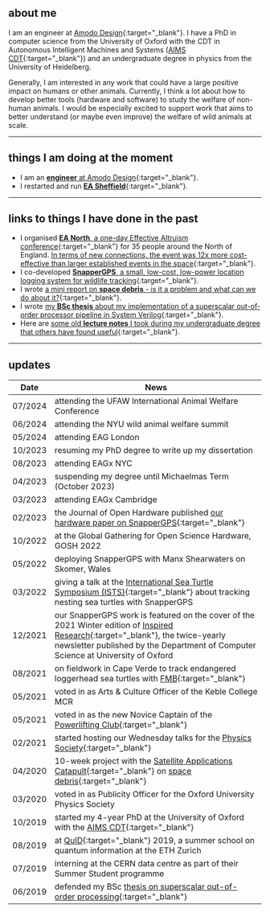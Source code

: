 ## about me

I am an engineer at [Amodo Design](https://www.amododesign.com/){:target="\_blank"}. I have a PhD in computer science from the University of Oxford with the CDT in Autonomous Intelligent Machines and Systems ([AIMS CDT](https://aims.robots.ox.ac.uk/){:target="\_blank"}) and an undergraduate degree in physics from the University of Heidelberg.

Generally, I am interested in any work that could have a large positive impact on humans or other animals. Currently, I think a lot about how to develop better tools (hardware and software) to study the welfare of non-human animals. I would be especially excited to support work that aims to better understand (or maybe even improve) the welfare of wild animals at scale.

<!-- My most recent project involved co-developing [SnapperGPS](https://twitter.com/SnapperGPS){:target="_blank"}, an open-source, low-cost, low-power GNSS location data logging system, specifically developed for tracking wild animals. My supervisor is [Prof Alex Rogers](http://www.cs.ox.ac.uk/people/alex.rogers/){:target="_blank"}. -->

<!-- I want to use my career to improve wellbeing now and in the future. I think that I can currently have the highest impact by researching potential new cause areas and effective interventions. I am also interested in developing potentially high-impact technologies (hardware and software). -->

<!-- Apart from my PhD work, I am currently trying to understand if ecosystem collapse is a neglected existential risk. We currently have no technology to replace key ecosystem services, such as providing breathable air, safe water and pollination. It seems unclear how likely catastrophic ecosystem collapse is, although accelerating biodiversity loss is an alarming indicator that this risk is increasing rapidly. <br> -->

<!-- Another recent side interest of mine is how improving supply chains (particularly through local and distributed manufacturing) can drastically reduce the costs of humanitarian aid work. <br><br> -->

---

## things I am doing at the moment

- I am an [**engineer** at Amodo Design](https://www.amododesign.com/){:target="\_blank"}.
- I restarted and run [**EA Sheffield**](https://ea-sheffield.github.io/){:target="\_blank"}.


---

## links to things I have done in the past
- I organised [**EA North**, a one-day Effective Altruism conference](https://forum.effectivealtruism.org/posts/eQcpxyLfXoA8bXY6K/ea-north-2025-retrospective){:target="\_blank"} for 35 people around the North of England. [In terms of new connections, the event was 12x more cost-effective than larger established events in the space](https://forum.effectivealtruism.org/posts/m9sTFoAsE8dSnzoBt/untitled-draft-tr7p){:target="\_blank"}.
- I co-developed [**SnapperGPS**, a small, low-cost, low-power location logging system for wildlife tracking](https://amanda-matthes.github.io/SnapperGPS.html){:target="\_blank"}.
- I wrote [a mini report on **space debris** - is it a problem and what can we do about it?](https://amanda-matthes.github.io/space_debris.html){:target="\_blank"}.
- I wrote [my **BSc thesis** about my implementation of a superscalar out-of-order processor pipeline in System Verilog](https://amanda-matthes.github.io/exploiting_instruction_level_parallelism.html){:target="\_blank"}.
- Here are [some old **lecture notes** I took during my undergraduate degree that others have found useful](https://amanda-matthes.github.io/lecture_notes.html){:target="\_blank"}.
<!-- - [my printables account where I sometimes upload **3D designs**](https://www.printables.com/@AmandaMatthes_580418){:target="\_blank"} -->

<!-- ### hardware
### software
### writing
### research
### other -->
<!-- - [a German essay I wrote in school about the idea of light as a wave in the 19th century] -->
<!-- - [my volunteering and society involvement](https://amanda-matthes.github.io/volunteering.html) -->
<!-- - [some fun 3D models]() -->

---

## updates

| Date    | News                                                                                                                                                                                                                                                                              |
| ------- | --------------------------------------------------------------------------------------------------------------------------------------------------------------------------------------------------------------------------------------------------------------------------------- |
| 07/2024 | attending the UFAW International Animal Welfare Conference                                                                                                                                                                                                                        |
| 06/2024 | attending the NYU wild animal welfare summit                                                                                                                                                                                                                                      |
| 05/2024 | attending EAG London                                                                                                                                                                                                                                                              |
| 10/2023 | resuming my PhD degree to write up my dissertation                                                                                                                                                                                                                                |
| 08/2023 | attending EAGx NYC                                                                                                                                                                                                                                                                |
| 04/2023 | suspending my degree until Michaelmas Term (October 2023)                                                                                                                                                                                                                         |
| 03/2023 | attending EAGx Cambridge                                                                                                                                                                                                                                                          |
| 02/2023 | the Journal of Open Hardware published [our hardware paper on SnapperGPS](https://openhardware.metajnl.com/articles/10.5334/joh.48){:target="\_blank"}                                                                                                                            |
| 10/2022 | at the Global Gathering for Open Science Hardware, GOSH 2022                                                                                                                                                                                                                      |
| 05/2022 | deploying SnapperGPS with Manx Shearwaters on Skomer, Wales                                                                                                                                                                                                                       |
| 03/2022 | giving a talk at the [International Sea Turtle Symposium (ISTS)](https://www.ists40perth.com.au/){:target="\_blank"} about tracking nesting sea turtles with SnapperGPS                                                                                                           |
| 12/2021 | our SnapperGPS work is featured on the cover of the 2021 Winter edition of [Inspired Research](https://www.cs.ox.ac.uk/news-events/inspiredresearch.html){:target="\_blank"}, the twice-yearly newsletter published by the Department of Computer Science at University of Oxford |
| 08/2021 | on fieldwork in Cape Verde to track endangered loggerhead sea turtles with [FMB](https://fmb-maio.org/){:target="\_blank"}                                                                                                                                                        |
| 05/2021 | voted in as Arts & Culture Officer of the Keble College MCR                                                                                                                                                                                                                       |
| 05/2021 | voted in as the new Novice Captain of the [Powerlifting Club](https://www.ouplc.co.uk/){:target="\_blank"}                                                                                                                                                                        |
| 02/2021 | started hosting our Wednesday talks for the [Physics Society](https://oxford-physsoc.com/){:target="\_blank"}                                                                                                                                                                     |
| 04/2020 | 10-week project with the [Satellite Applications Catapult](https://sa.catapult.org.uk/){:target="\_blank"} on [space debris](https://amanda-matthes.github.io/space_debris.html){:target="\_blank"}                                                                               |
| 03/2020 | voted in as Publicity Officer for the Oxford University Physics Society                                                                                                                                                                                                           |
| 10/2019 | started my 4-year PhD at the University of Oxford with the [AIMS CDT](https://aims.robots.ox.ac.uk/){:target="\_blank"}                                                                                                                                                           |
| 08/2019 | at [QuID](https://qid.ethz.ch/){:target="\_blank"} 2019, a summer school on quantum information at the ETH Zurich                                                                                                                                                                 |
| 07/2019 | interning at the CERN data centre as part of their Summer Student programme                                                                                                                                                                                                       |
| 06/2019 | defended my BSc [thesis on superscalar out-of-order processing](https://amanda-matthes.github.io/exploiting_instruction_level_parallelism.html){:target="\_blank"}                                                                                                                |
